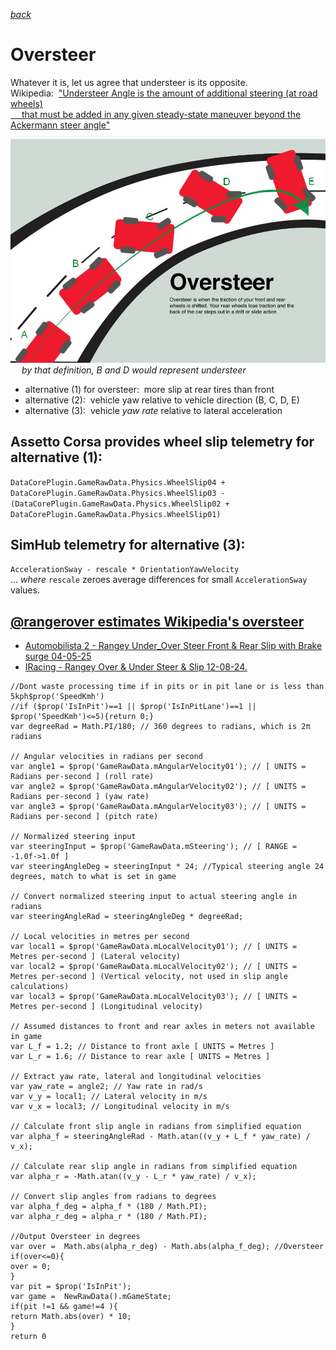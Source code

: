 [*back*](https://github.com/blekenbleu/Loaded?tab=readme-ov-file#loaded)  

# Oversteer
Whatever it is, let us agree that understeer is its opposite.  
Wikipedia:&nbsp; ["Understeer Angle is the amount of additional steering (at road wheels)  
 &emsp; that must be added in any given steady-state maneuver beyond the Ackermann steer angle"](https://en.wikipedia.org/wiki/Understeer_and_oversteer)  

[![](Properties/oversteer.jpg)](https://kogarahtyrepower.com.au/news/1944-tyrepower-kogarah-explains-oversteering-and-understeering)  
 &emsp; *by that definition, B and D  would represent understeer*  

- alternative (1) for oversteer:&nbsp; more slip at rear tires than front  
- alternative (2):&nbsp; vehicle yaw relative to vehicle direction (B, C, D, E)
- alternative (3):&nbsp; vehicle *yaw rate* relative to lateral acceleration  

## Assetto Corsa provides wheel slip telemetry for alternative (1):
`DataCorePlugin.GameRawData.Physics.WheelSlip04 + DataCorePlugin.GameRawData.Physics.WheelSlip03 -
(DataCorePlugin.GameRawData.Physics.WheelSlip02 + DataCorePlugin.GameRawData.Physics.WheelSlip01)`

## SimHub telemetry for alternative (3):
`AccelerationSway - rescale * OrientationYawVelocity`  
... *where* `rescale` zeroes average differences for small `AccelerationSway` values.

## [@rangerover estimates Wikipedia's oversteer](https://www.youtube.com/watch?v=R90_3tEO5t4)
- [Automobilista 2 - Rangey Under_Over Steer Front & Rear Slip with Brake surge 04-05-25](https://github.com/blekenbleu/SimHub-Profiles/blob/main/Automobilista%202%20-%20Rangey%20Under_Over%20Steer%20Front%20%26%20Rear%20Slip%20with%20Brake%20surge%2004-05-25.siprofile)
- [IRacing - Rangey Over & Under Steer & Slip 12-08-24.](https://github.com/blekenbleu/SimHub-Profiles/blob/main/IRacing%20-%20Rangey%20Over%20%26%20Under%20Steer%20%26%20Slip%2012-08-24.siprofile)
```
//Dont waste processing time if in pits or in pit lane or is less than 5kph$prop('SpeedKmh')
//if ($prop('IsInPit')==1 || $prop('IsInPitLane')==1 || $prop('SpeedKmh')<=5){return 0;}
var degreeRad = Math.PI/180; // 360 degrees to radians, which is 2π radians

// Angular velocities in radians per second
var angle1 = $prop('GameRawData.mAngularVelocity01'); // [ UNITS = Radians per-second ] (roll rate)
var angle2 = $prop('GameRawData.mAngularVelocity02'); // [ UNITS = Radians per-second ] (yaw rate)
var angle3 = $prop('GameRawData.mAngularVelocity03'); // [ UNITS = Radians per-second ] (pitch rate)

// Normalized steering input
var steeringInput = $prop('GameRawData.mSteering'); // [ RANGE = -1.0f->1.0f ]
var steeringAngleDeg = steeringInput * 24; //Typical steering angle 24 degrees, match to what is set in game

// Convert normalized steering input to actual steering angle in radians
var steeringAngleRad = steeringAngleDeg * degreeRad;

// Local velocities in metres per second
var local1 = $prop('GameRawData.mLocalVelocity01'); // [ UNITS = Metres per-second ] (Lateral velocity)
var local2 = $prop('GameRawData.mLocalVelocity02'); // [ UNITS = Metres per-second ] (Vertical velocity, not used in slip angle calculations)
var local3 = $prop('GameRawData.mLocalVelocity03'); // [ UNITS = Metres per-second ] (Longitudinal velocity)

// Assumed distances to front and rear axles in meters not available in game
var L_f = 1.2; // Distance to front axle [ UNITS = Metres ]
var L_r = 1.6; // Distance to rear axle [ UNITS = Metres ]

// Extract yaw rate, lateral and longitudinal velocities
var yaw_rate = angle2; // Yaw rate in rad/s
var v_y = local1; // Lateral velocity in m/s
var v_x = local3; // Longitudinal velocity in m/s

// Calculate front slip angle in radians from simplified equation
var alpha_f = steeringAngleRad - Math.atan((v_y + L_f * yaw_rate) / v_x);

// Calculate rear slip angle in radians from simplified equation
var alpha_r = -Math.atan((v_y - L_r * yaw_rate) / v_x);

// Convert slip angles from radians to degrees
var alpha_f_deg = alpha_f * (180 / Math.PI);
var alpha_r_deg = alpha_r * (180 / Math.PI);

//Output Oversteer in degrees
var over =  Math.abs(alpha_r_deg) - Math.abs(alpha_f_deg); //Oversteer
if(over<=0){
over = 0;
}
var pit = $prop('IsInPit');
var game =  NewRawData().mGameState;
if(pit !=1 && game!=4 ){
return Math.abs(over) * 10;
}
return 0
```


